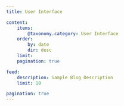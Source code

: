 ```yaml
---
title: User Interface

content:
    items:
        @taxonomy.category: User Interface
    order:
        by: date
        dir: desc
    limit: 
    pagination: true

feed:
    description: Sample Blog Description
    limit: 10

pagination: true
---
```

